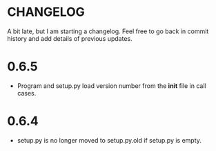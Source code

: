 CHANGELOG
=========

A bit late, but I am starting a changelog. Feel free to go back
in commit history and add details of previous updates.

# 0.6.5

*   Program and setup.py load version number from the __init__ file
    in call cases.

# 0.6.4

*   setup.py is no longer moved to setup.py.old if setup.py is empty.
